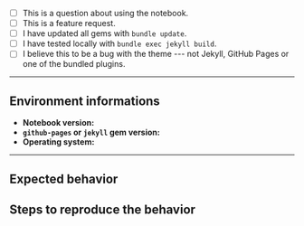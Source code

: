 <!--
  Before submitting please search open and closed issues at 
  https://github.com/hepplerj/notebook/issues to avoid duplication.

  Feel free to use the following as a template and remove or add fields as you see fit. You can convert `[ ]` into `[x]` to check boxes.
-->

- [ ] This is a question about using the notebook.
- [ ] This is a feature request.
- [ ] I have updated all gems with `bundle update`.
- [ ] I have tested locally with `bundle exec jekyll build`.
- [ ] I believe this to be a bug with the theme --- not Jekyll, GitHub Pages or one of the bundled plugins.

---

## Environment informations

<!--
  Please include theme version, `github-pages --version`, and the operating system you are on or tested with.
-->

- **Notebook version:** 
- **`github-pages` or `jekyll` gem version:** 
- **Operating system:** 


---

## Expected behavior

<!--
  Describe the intended output or what you expected to see.
-->

## Steps to reproduce the behavior

<!--
  Include a link to a public repository or ZIP file so that they can more easily be reproduced. Being able to see your actual files helps troubleshooting as most issues stem from missing YAML Front Matter, a mis-configured `_config.sys` file, or `_posts` content. 

  Describe the steps you took for this problem to exist. Such as you cloned the theme, customized `_config.yml`, added your own posts, and started up a Jekyll server locally.

  If an error occurred on GitHub Pages when pushing, please build locally and provide a complete log by running `bundle exec jekyll --trace --verbose` and including this output in the filed issue.

  Screenshots can also be included if they help illustrate a behavior.
-->
